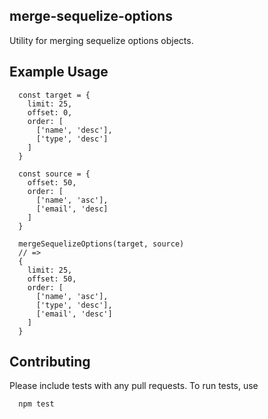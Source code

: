 ## merge-sequelize-options
Utility for merging sequelize options objects.

## Example Usage

```
  const target = {
    limit: 25,
    offset: 0,
    order: [
      ['name', 'desc'],
      ['type', 'desc']
    ]
  }

  const source = {
    offset: 50,
    order: [
      ['name', 'asc'],
      ['email', 'desc]
    ]
  }

  mergeSequelizeOptions(target, source)
  // => 
  {
    limit: 25,
    offset: 50,
    order: [
      ['name', 'asc'],
      ['type', 'desc'],
      ['email', 'desc']
    ]
  }
```

## Contributing
Please include tests with any pull requests. To run tests, use


```
  npm test
```
